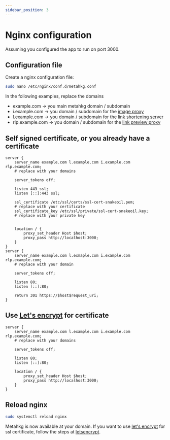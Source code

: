 ```yaml
---
sidebar_position: 3
---
```


# Nginx configuration

Assuming you configured the app to run on port 3000.

## Configuration file

Create a nginx configuration file:

```bash
sudo nano /etc/nginx/conf.d/metahkg.conf
```

In the following examples, replace the domains

- example.com -> you main metahkg domain / subdomain
- i.example.com -> you domain / subdomain for the [image proxy](https://github.com/willnorris/imageproxy)
- l.example.com -> you domain / subdomain for the [link shortening server](https://gitlab.com/metahkg/metahkg-links)
- rlp.example.com -> you domain / subdomain for the [link preview proxy](https://gitlab.com/metahkg/rlp-proxy-rewrite)

## Self signed certificate, or you already have a certificate

```nginx title=/etc/nginx/conf.d/metahkg.conf
server {
    server_name example.com l.example.com i.example.com rlp.example.com;
    # replace with your domains

    server_tokens off;

    listen 443 ssl;
    listen [::]:443 ssl;

    ssl_certificate /etc/ssl/certs/ssl-cert-snakeoil.pem;
    # replace with your certificate
    ssl_certificate_key /etc/ssl/private/ssl-cert-snakeoil.key;
    # replace with your private key


    location / {
        proxy_set_header Host $host;
        proxy_pass http://localhost:3000;
    }
}
server {
    server_name example.com l.exmaple.com i.example.com rlp.example.com;
    # replace with your domain

    server_tokens off;

    listen 80;
    listen [::]:80;

    return 301 https://$host$request_uri;
}
```

## Use [Let's encrypt](https://letsencrypt.org) for certificate

```nginx title=/etc/nginx/conf.d/metahkg.conf
server {
    server_name example.com l.example.com i.example.com rlp.example.com;
    # replace with your domains

    server_tokens off;

    listen 80;
    listen [::]:80;

    location / {
        proxy_set_header Host $host;
        proxy_pass http://localhost:3000;
    }
}
```

## Reload nginx

```bash
sudo systemctl reload nginx
```

Metahkg is now available at your domain.
If you want to use [let's encrypt](https://letsencrypt.org) for ssl certificate, follow the steps at [letsencrypt](./letsencrypt).
